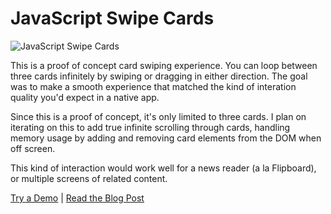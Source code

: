 JavaScript Swipe Cards
=============================

![JavaScript Swipe Cards](https://apeatling.com/wp-content/uploads/2019/01/swipe-cards-1.png)

This is a proof of concept card swiping experience. You can loop between three cards infinitely by swiping or dragging in either direction. The goal was to make a smooth experience that matched the kind of interation quality you'd expect in a native app.

Since this is a proof of concept, it's only limited to three cards. I plan on iterating on this to add true infinite scrolling through cards, handling memory usage by adding and removing card elements from the DOM when off screen.

This kind of interaction would work well for a news reader (a la Flipboard), or multiple screens of related content.

[Try a Demo](http://apeatling.github.io/javascript-swipe-cards/) | [Read the Blog Post](http://apeatling.com/2014/javascript-swipe-cards-ux/)
